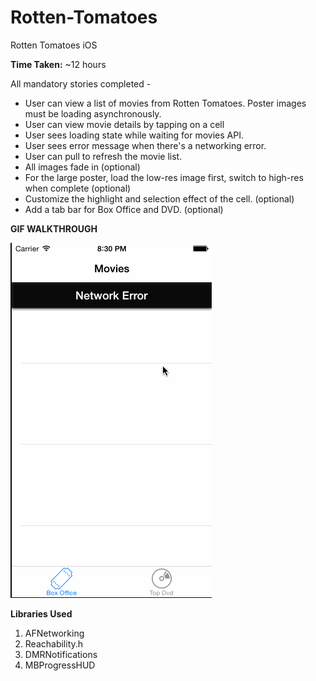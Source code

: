 Rotten-Tomatoes
===============

Rotten Tomatoes iOS

**Time Taken:** 
~12 hours

All mandatory stories completed -

* User can view a list of movies from Rotten Tomatoes.  Poster images must be loading asynchronously.
* User can view movie details by tapping on a cell
* User sees loading state while waiting for movies API.
* User sees error message when there's a networking error.
* User can pull to refresh the movie list.
* All images fade in (optional)
* For the large poster, load the low-res image first, switch to high-res when complete (optional)
* Customize the highlight and selection effect of the cell. (optional)
* Add a tab bar for Box Office and DVD. (optional)

**GIF WALKTHROUGH**

![alt tag](https://raw.githubusercontent.com/harshabn808/Rotten-Tomatoes/master/RottenTomatoes.gif)


**Libraries Used**

1. AFNetworking
2. Reachability.h
3. DMRNotifications
4. MBProgressHUD
